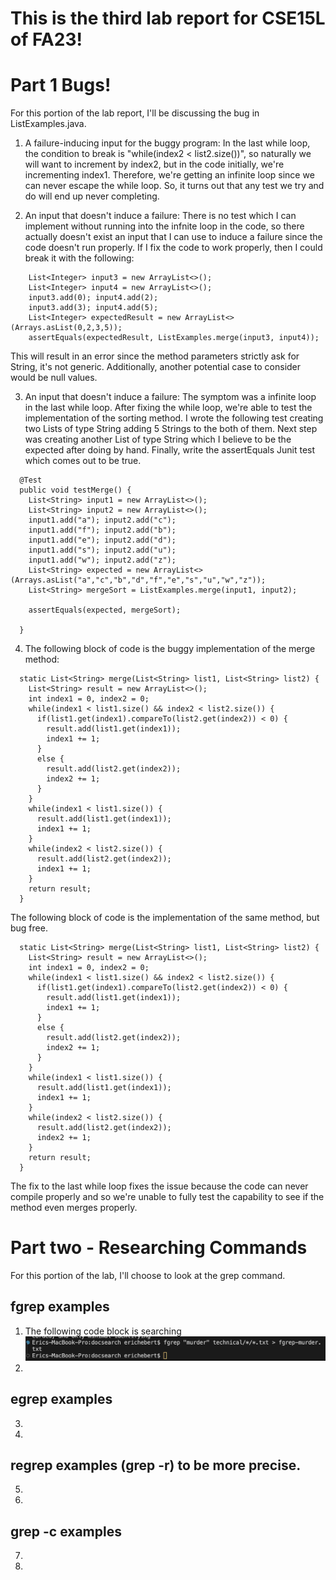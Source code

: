 # This is the third lab report for CSE15L of FA23!

# Part 1 Bugs!

For this portion of the lab report, I'll be discussing the bug in ListExamples.java.

1. A failure-inducing input for the buggy program: 
In the last while loop, the condition to break is "while(index2 < list2.size())", so naturally we will want to 
increment by index2, but in the code initially, we're incrementing index1. Therefore, we're getting an infinite loop
since we can never escape the while loop. So, it turns out that any test we try and do will end up never completing.

2. An input that doesn't induce a failure: 
There is no test which I can implement without running into the infnite loop in the code, so there actually doesn't exist
an input that I can use to induce a failure since the code doesn't run properly. If I fix the code to work properly, then 
I could break it with the following: 
```
    List<Integer> input3 = new ArrayList<>();
    List<Integer> input4 = new ArrayList<>();
    input3.add(0); input4.add(2);
    input3.add(3); input4.add(5);
    List<Integer> expectedResult = new ArrayList<>(Arrays.asList(0,2,3,5));
    assertEquals(expectedResult, ListExamples.merge(input3, input4));
```
This will result in an error since the method parameters strictly ask for String, it's not generic.
Additionally, another potential case to consider would be null values.

3. An input that doesn't induce a failure:
The symptom was a infinite loop in the last while loop.
After fixing the while loop, we're able to test the implementation of the sorting method. I wrote the following
test creating two Lists of type String adding 5 Strings to the both of them. Next step was creating another 
List of type String which I believe to be the expected after doing by hand. Finally, write the assertEquals 
Junit test which comes out to be true.
```
  @Test
  public void testMerge() {
    List<String> input1 = new ArrayList<>();
    List<String> input2 = new ArrayList<>();
    input1.add("a"); input2.add("c");
    input1.add("f"); input2.add("b");
    input1.add("e"); input2.add("d");
    input1.add("s"); input2.add("u");
    input1.add("w"); input2.add("z");
    List<String> expected = new ArrayList<>(Arrays.asList("a","c","b","d","f","e","s","u","w","z"));
    List<String> mergeSort = ListExamples.merge(input1, input2);
    
    assertEquals(expected, mergeSort);

  }
```

4. The following block of code is the buggy implementation of the merge method:
```
  static List<String> merge(List<String> list1, List<String> list2) {
    List<String> result = new ArrayList<>();
    int index1 = 0, index2 = 0;
    while(index1 < list1.size() && index2 < list2.size()) {
      if(list1.get(index1).compareTo(list2.get(index2)) < 0) {
        result.add(list1.get(index1));
        index1 += 1;
      }
      else {
        result.add(list2.get(index2));
        index2 += 1;
      }
    }
    while(index1 < list1.size()) {
      result.add(list1.get(index1));
      index1 += 1;
    }
    while(index2 < list2.size()) {
      result.add(list2.get(index2));
      index1 += 1;
    }
    return result;
  }
```

The following block of code is the implementation of the same method, but bug free.
```
  static List<String> merge(List<String> list1, List<String> list2) {
    List<String> result = new ArrayList<>();
    int index1 = 0, index2 = 0;
    while(index1 < list1.size() && index2 < list2.size()) {
      if(list1.get(index1).compareTo(list2.get(index2)) < 0) {
        result.add(list1.get(index1));
        index1 += 1;
      }
      else {
        result.add(list2.get(index2));
        index2 += 1;
      }
    }
    while(index1 < list1.size()) {
      result.add(list1.get(index1));
      index1 += 1;
    }
    while(index2 < list2.size()) {
      result.add(list2.get(index2));
      index2 += 1;
    }
    return result;
  }
```
The fix to the last while loop fixes the issue because the code can never compile properly and so we're unable to
fully test the capability to see if the method even merges properly. 

# Part two - Researching Commands

For this portion of the lab, I'll choose to look at the grep command. 

## fgrep examples

1. The following code block is searching 
![Alt text](<images/PA3 Images/fgrep-example1.png>)
2. 

## egrep examples
3. 

4. 

## regrep examples (grep -r) to be more precise.
5. 

6. 

## grep -c examples
7. 

8. 